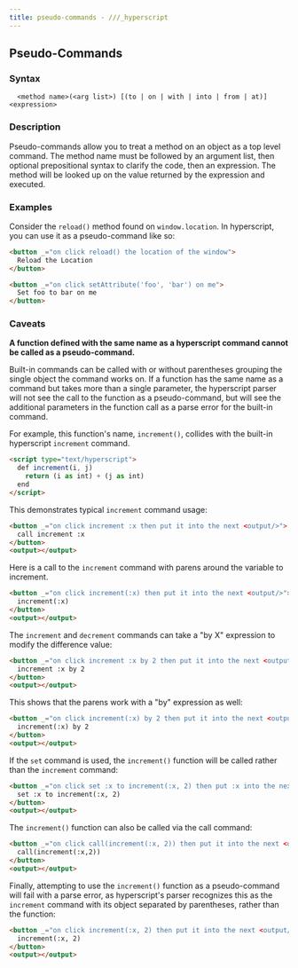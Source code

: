 ```yaml
---
title: pseudo-commands - ///_hyperscript
---
```


## Pseudo-Commands

### Syntax

```ebnf
  <method name>(<arg list>) [(to | on | with | into | from | at)] <expression>
```

### Description

Pseudo-commands allow you to treat a method on an object as a top level command. The method name must be followed by
an argument list, then optional prepositional syntax to clarify the code, then an expression. The method will be
looked up on the value returned by the expression and executed.

### Examples

Consider the `reload()` method found on `window.location`. In hyperscript, you can use it as a pseudo-command like so:

```html
<button _="on click reload() the location of the window">
  Reload the Location
</button>

<button _="on click setAttribute('foo', 'bar') on me">
  Set foo to bar on me
</button>
```

### Caveats

**A function defined with the same name as a hyperscript command cannot be called as a pseudo-command.**

Built-in commands can be called with or without parentheses grouping the single object the command works on. If a function has the same name as a command but takes more than a single parameter, the hyperscript parser will not see the call to the function as a pseudo-command, but will see the additional parameters in the function call as a parse error for the built-in command.

For example, this function's name, `increment()`, collides with the built-in hyperscript `increment` command.

```html
<script type="text/hyperscript">
  def increment(i, j)
    return (i as int) + (j as int)
  end
</script>
```

This demonstrates typical `increment` command usage:

```html
<button _="on click increment :x then put it into the next <output/>">
  call increment :x
</button>
<output></output>
```

Here is a call to the `increment` command with parens around the variable to increment.

```html
<button _="on click increment(:x) then put it into the next <output/>">
  increment(:x)
</button>
<output></output>
```

The `increment` and `decrement` commands can take a "by X" expression to modify the difference value:

```html
<button _="on click increment :x by 2 then put it into the next <output/>">
  increment :x by 2
</button>
<output></output>
```

This shows that the parens work with a "by" expression as well:

```html
<button _="on click increment(:x) by 2 then put it into the next <output/>">
  increment(:x) by 2
</button>
<output></output>
```

If the `set` command is used, the `increment()` function will be called rather than the `increment` command:

```html
<button _="on click set :x to increment(:x, 2) then put :x into the next <output/>">
  set :x to increment(:x, 2)
</button>
<output></output>
```

The `increment()` function can also be called via the call command:

```html
<button _="on click call(increment(:x, 2)) then put it into the next <output/>">
  call(increment(:x,2))
</button>
<output></output>
```

Finally, attempting to use the `increment()` function as a pseudo-command will fail with a parse error, as hyperscript's parser recognizes this as the `increment` command with its object separated by parentheses, rather than the function:

```html
<button _="on click increment(:x, 2) then put it into the next <output/>">
  increment(:x, 2)
</button>
<output></output>
```
